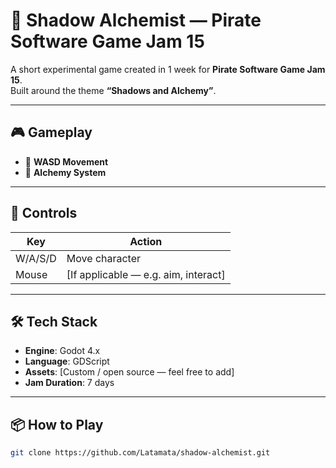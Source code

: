 # 🧪 Shadow Alchemist — Pirate Software Game Jam 15

A short experimental game created in 1 week for **Pirate Software Game Jam 15**.  
Built around the theme **“Shadows and Alchemy”**.

---

## 🎮 Gameplay

- 🧭 **WASD Movement** 
- 🧪 **Alchemy System**

---

## 🔧 Controls

| Key | Action           |
|-----|------------------|
| W/A/S/D | Move character   |
| Mouse  | [If applicable — e.g. aim, interact] |

---

## 🛠️ Tech Stack

- **Engine**: Godot 4.x  
- **Language**: GDScript  
- **Assets**: [Custom / open source — feel free to add]  
- **Jam Duration**: 7 days

---

## 📦 How to Play

```bash
git clone https://github.com/Latamata/shadow-alchemist.git
